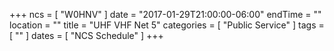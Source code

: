 +++
ncs = [ "W0HNV" ]
date = "2017-01-29T21:00:00-06:00"
endTime = ""
location = ""
title = "UHF VHF Net 5"
categories = [ "Public Service" ]
tags = [ "" ]
dates = [ "NCS Schedule" ]
+++
